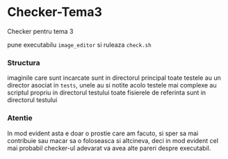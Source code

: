 # Checker-Tema3

Checker pentru tema 3

pune executabilu ``image_editor`` si ruleaza ``check.sh``

### Structura
imaginile care sunt incarcate sunt in directorul principal
toate testele au un director asociat in ``tests``, unele au si notite acolo
testele mai complexe au scriptul propriu in directorul testului
toate fisierele de referinta sunt in directorul testului

### Atentie
In mod evident asta e doar o prostie care am facuto, si sper sa mai contribuie sau macar sa o foloseasca si altcineva, deci in mod evident cel mai probabil checker-ul adevarat va avea alte pareri despre executabil.
